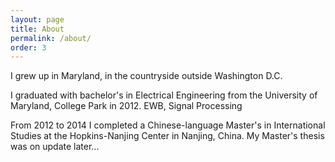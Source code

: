 ```yaml
---
layout: page
title: About
permalink: /about/
order: 3
---
```


I grew up in Maryland, in the countryside outside Washington D.C.

I graduated with bachelor's in Electrical Engineering from the University of Maryland, College Park in 2012. EWB, Signal Processing

From 2012 to 2014 I completed a Chinese-language Master's in International Studies at the Hopkins-Nanjing Center in Nanjing, China. My Master's thesis was on update later...
